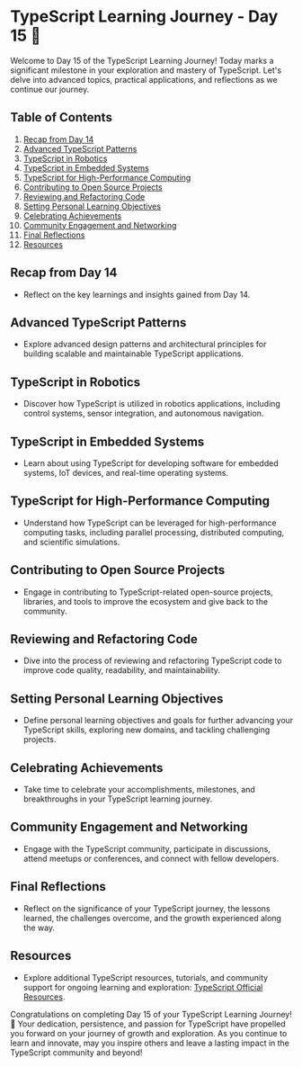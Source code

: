 # TypeScript Learning Journey - Day 15 🚀

Welcome to Day 15 of the TypeScript Learning Journey! Today marks a significant milestone in your exploration and mastery of TypeScript. Let's delve into advanced topics, practical applications, and reflections as we continue our journey.

## Table of Contents

1. [Recap from Day 14](#recap-from-day-14)
2. [Advanced TypeScript Patterns](#advanced-typescript-patterns)
3. [TypeScript in Robotics](#typescript-in-robotics)
4. [TypeScript in Embedded Systems](#typescript-in-embedded-systems)
5. [TypeScript for High-Performance Computing](#typescript-for-high-performance-computing)
6. [Contributing to Open Source Projects](#contributing-to-open-source-projects)
7. [Reviewing and Refactoring Code](#reviewing-and-refactoring-code)
8. [Setting Personal Learning Objectives](#setting-personal-learning-objectives)
9. [Celebrating Achievements](#celebrating-achievements)
10. [Community Engagement and Networking](#community-engagement-and-networking)
11. [Final Reflections](#final-reflections)
12. [Resources](#resources)

## Recap from Day 14

- Reflect on the key learnings and insights gained from Day 14.

## Advanced TypeScript Patterns

- Explore advanced design patterns and architectural principles for building scalable and maintainable TypeScript applications.

## TypeScript in Robotics

- Discover how TypeScript is utilized in robotics applications, including control systems, sensor integration, and autonomous navigation.

## TypeScript in Embedded Systems

- Learn about using TypeScript for developing software for embedded systems, IoT devices, and real-time operating systems.

## TypeScript for High-Performance Computing

- Understand how TypeScript can be leveraged for high-performance computing tasks, including parallel processing, distributed computing, and scientific simulations.

## Contributing to Open Source Projects

- Engage in contributing to TypeScript-related open-source projects, libraries, and tools to improve the ecosystem and give back to the community.

## Reviewing and Refactoring Code

- Dive into the process of reviewing and refactoring TypeScript code to improve code quality, readability, and maintainability.

## Setting Personal Learning Objectives

- Define personal learning objectives and goals for further advancing your TypeScript skills, exploring new domains, and tackling challenging projects.

## Celebrating Achievements

- Take time to celebrate your accomplishments, milestones, and breakthroughs in your TypeScript learning journey.

## Community Engagement and Networking

- Engage with the TypeScript community, participate in discussions, attend meetups or conferences, and connect with fellow developers.

## Final Reflections

- Reflect on the significance of your TypeScript journey, the lessons learned, the challenges overcome, and the growth experienced along the way.

## Resources

- Explore additional TypeScript resources, tutorials, and community support for ongoing learning and exploration: [TypeScript Official Resources](https://www.typescriptlang.org/resources/).

Congratulations on completing Day 15 of your TypeScript Learning Journey! 🌟 Your dedication, persistence, and passion for TypeScript have propelled you forward on your journey of growth and exploration. As you continue to learn and innovate, may you inspire others and leave a lasting impact in the TypeScript community and beyond!
